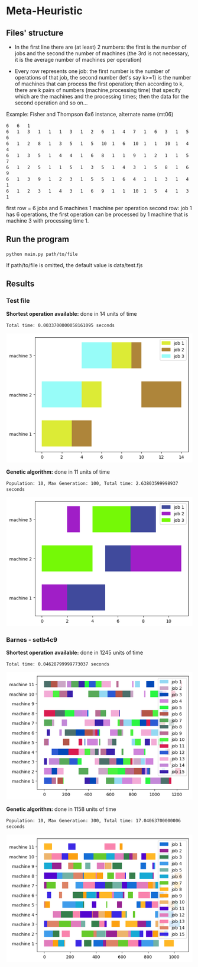 # Meta-Heuristic

## Files' structure

- In the first line there are (at least) 2 numbers: the first is the number of jobs and the second the number of machines (the 3rd is not necessary, it is the average number of machines per operation)

- Every row represents one job: the first number is the number of operations of that job, the second number (let's say k>=1) is the number of machines that can process the first operation; then according to k, there are k pairs of numbers (machine,processing time) that specify which are the machines and the processing times; then the data for the second operation and so on...

Example: Fisher and Thompson 6x6 instance, alternate name (mt06)

```
6   6   1   
6   1   3   1   1   1   3   1   2   6   1   4   7   1   6   3   1   5   6   
6   1   2   8   1   3   5   1   5   10  1   6   10  1   1   10  1   4   4   
6   1   3   5   1   4   4   1   6   8   1   1   9   1   2   1   1   5   7   
6   1   2   5   1   1   5   1   3   5   1   4   3   1   5   8   1   6   9   
6   1   3   9   1   2   3   1   5   5   1   6   4   1   1   3   1   4   1   
6   1   2   3   1   4   3   1   6   9   1   1   10  1   5   4   1   3   1   
```

first row = 6 jobs and 6 machines 1 machine per operation
second row: job 1 has 6 operations, the first operation can be processed by 1 machine that is machine 3 with processing time 1.

## Run the program

`python main.py path/to/file`

If path/to/file is omitted, the default value is data/test.fjs

## Results

### Test file

**Shortest operation available:** done in 14 units of time

    Total time: 0.0033700000058161095 seconds 

![Test file - result with shortest operation available](results/test_shortest_operation.png)

**Genetic algorithm:** done in 11 units of time

    Population: 10, Max Generation: 100, Total time: 2.63803599998937 seconds

![Test file - result with genetic algorithm](results/test_genetic.png)


### Barnes - setb4c9

**Shortest operation available:** done in 1245 units of time

    Total time: 0.04628799999773037 seconds 

![Barnes setb4c9 - result with shortest operation available](results/barnes_setb4c9_shortest_operation.png)

**Genetic algorithm:** done in 1158 units of time

    Population: 10, Max Generation: 300, Total time: 17.04063700000006 seconds

![Barnes setb4c9 - result with lgenetic algorithm](results/barnes_setb4c9_genetic.png)
